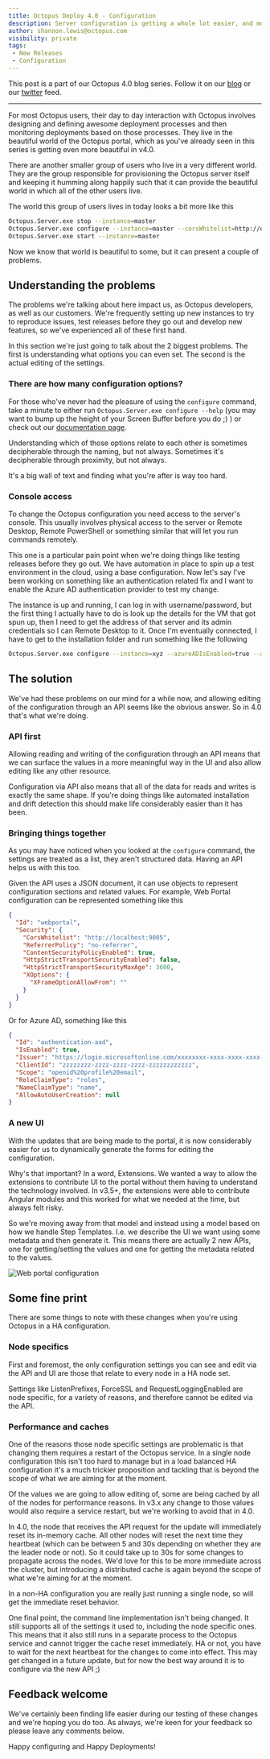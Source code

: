 ```yaml
---
title: Octopus Deploy 4.0 - Configuration
description: Server configuration is getting a whole lot easier, and more visual.
author: shannon.lewis@octopus.com
visibility: private
tags:
 - New Releases
 - Configuration
---
```


This post is a part of our Octopus 4.0 blog series.  Follow it on our [blog](https://octopus.com/blog) or our [twitter](https://twitter.com/octopusdeploy) feed.

---

For most Octopus users, their day to day interaction with Octopus involves designing and defining awesome deployment processes and then monitoring deployments based on those processes. They live in the beautiful world of the Octopus portal, which as you've already seen in this series is getting even more beautiful in v4.0.

There are another smaller group of users who live in a very different world. They are the group responsible for provisioning the Octopus server itself and keeping it humming along happily such that it can provide the beautiful world in which all of the other users live.

The world this group of users lives in today looks a bit more like this

```bash
Octopus.Server.exe stop --instance=master
Octopus.Server.exe configure --instance=master --corsWhitelist=http://opsthing.mycompany
Octopus.Server.exe start --instance=master
```

Now we know that world is beautiful to some, but it can present a couple of problems.

## Understanding the problems

The problems we're talking about here impact us, as Octopus developers, as well as our customers. We're frequently setting up new instances to try to reproduce issues, test releases before they go out and develop new features, so we've experienced all of these first hand.

In this section we're just going to talk about the 2 biggest problems. The first is understanding what options you can even set. The second is the actual editing of the settings.

### There are how many configuration options?

For those who've never had the pleasure of using the `configure` command, take a minute to either run `Octopus.Server.exe configure --help` (you may want to bump up the height of your Screen Buffer before you do ;) ) or check out our [documentation page](https://g.octopushq.com/ConfigureCommand).

Understanding which of those options relate to each other is sometimes decipherable through the naming, but not always. Sometimes it's decipherable through proximity, but not always.

It's a big wall of text and finding what you're after is way too hard.

### Console access

To change the Octopus configuration you need access to the server's console. This usually involves physical access to the server or Remote Desktop, Remote PowerShell or something similar that will let you run commands remotely.

This one is a particular pain point when we're doing things like testing releases before they go out. We have automation in place to spin up a test environment in the cloud, using a base configuration. Now let's say I've been working on something like an authentication related fix and I want to enable the Azure AD authentication provider to test my change.

The instance is up and running, I can log in with username/password, but the first thing I actually have to do is look up the details for the VM that got spun up, then I need to get the address of that server and its admin credentials so I can Remote Desktop to it. Once I'm eventually connected, I have to get to the installation folder and run something like the following

```bash
Octopus.Server.exe configure --instance=xyz --azureADIsEnabled=true --azureADIssuer=https://login.microsoftonline.com/xxxxxxxx-xxxx-xxxx-xxxx-xxxxxxxxxxxx --azureADClientId=zzzzzzzz-zzzz-zzzz-zzzz-zzzzzzzzzzzz

```

## The solution

We've had these problems on our mind for a while now, and allowing editing of the configuration through an API seems like the obvious answer. So in 4.0 that's what we're doing.

### API first

Allowing reading and writing of the configuration through an API means that we can surface the values in a more meaningful way in the UI and also allow editing like any other resource.

Configuration via API also means that all of the data for reads and writes is exactly the same shape. If you're doing things like automated installation and drift detection this should make life considerably easier than it has been.

### Bringing things together

As you may have noticed when you looked at the `configure` command, the settings are treated as a list, they aren't structured data. Having an API helps us with this too. 

Given the API uses a JSON document, it can use objects to represent configuration sections and related values. For example, Web Portal configuration can be represented something like this

```json
{
  "Id": "webportal",
  "Security": {
    "CorsWhitelist": "http://localhost:9005",
    "ReferrerPolicy": "no-referrer",
    "ContentSecurityPolicyEnabled": true,
    "HttpStrictTransportSecurityEnabled": false,
    "HttpStrictTransportSecurityMaxAge": 3600,
    "XOptions": {
      "XFrameOptionAllowFrom": ""
    }
  }
}
```

Or for Azure AD, something like this

```json
{
  "Id": "authentication-aad",
  "IsEnabled": true,
  "Issuer": "https://login.microsoftonline.com/xxxxxxxx-xxxx-xxxx-xxxx-xxxxxxxxxxxx",
  "ClientId": "zzzzzzzz-zzzz-zzzz-zzzz-zzzzzzzzzzzz",
  "Scope": "openid%20profile%20email",
  "RoleClaimType": "roles",
  "NameClaimType": "name",
  "AllowAutoUserCreation": null
}
```

### A new UI

With the updates that are being made to the portal, it is now considerably easier for us to dynamically generate the forms for editing the configuration.

Why's that important? In a word, Extensions. We wanted a way to allow the extensions to contribute UI to the portal without them having to understand the technology involved. In v3.5+, the extensions were able to contribute Angular modules and this worked for what we needed at the time, but always felt risky.

So we're moving away from that model and instead using a model based on how we handle Step Templates. I.e. we describe the UI we want using some metadata and then generate it. This means there are actually 2 new APIs, one for getting/setting the values and one for getting the metadata related to the values.

![Web portal configuration](octopus-v4-config-webportal.png "width=500")

##  Some fine print

There are some things to note with these changes when you're using Octopus in a HA configuration.

### Node specifics

First and foremost, the only configuration settings you can see and edit via the API and UI are those that relate to every node in a HA node set.

Settings like ListenPrefixes, ForceSSL and RequestLoggingEnabled are node specific, for a variety of reasons, and therefore cannot be edited via the API.

### Performance and caches

One of the reasons those node specific settings are problematic is that changing them requires a restart of the Octopus service. In a single node configuration this isn't too hard to manage but in a load balanced HA configuration it's a much trickier proposition and tackling that is beyond the scope of what we are aiming for at the moment.

Of the values we are going to allow editing of, some are being cached by all of the nodes for performance reasons. In v3.x any change to those values would also require a service restart, but we're working to avoid that in 4.0.

In 4.0, the node that receives the API request for the update will immediately reset its in-memory cache. All other nodes will reset the next time they heartbeat (which can be between 5 and 30s depending on whether they are the leader node or not). So it could take up to 30s for some changes to propagate across the nodes. We'd love for this to be more immediate across the cluster, but introducing a distributed cache is again beyond the scope of what we're aiming for at the moment.

In a non-HA configuration you are really just running a single node, so will get the immediate reset behavior.

One final point, the command line implementation isn't being changed. It still supports all of the settings it used to, including the node specific ones. This means that it also still runs in a separate process to the Octopus service and cannot trigger the cache reset immediately. HA or not, you have to wait for the next heartbeat for the changes to come into effect. This may get changed in a future update, but for now the best way around it is to configure via the new API ;)

## Feedback welcome

We've certainly been finding life easier during our testing of these changes and we're hoping you do too. As always, we're keen for your feedback so please leave any comments below.

Happy configuring and Happy Deployments!

